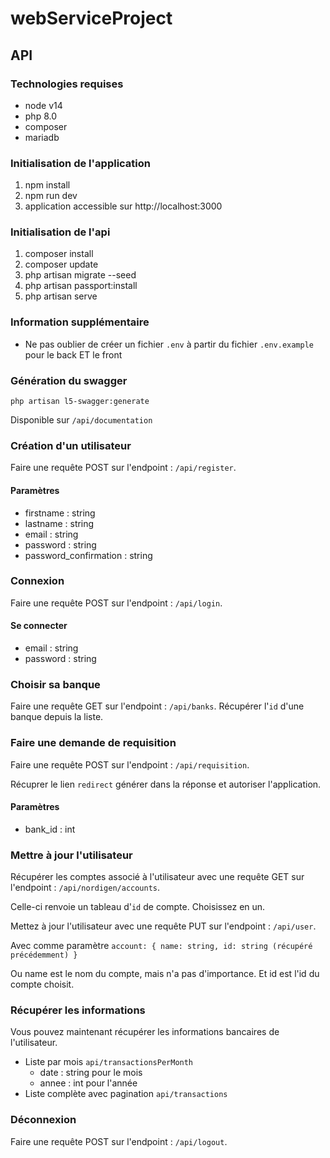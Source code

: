 # webServiceProject
## API
### Technologies requises
- node v14
- php 8.0
- composer
- mariadb

### Initialisation de l'application
1. npm install
2. npm run dev
3. application accessible sur http://localhost:3000

### Initialisation de l'api
1. composer install 
2. composer update
3. php artisan migrate --seed
4. php artisan passport:install
5. php artisan serve

### Information supplémentaire
- Ne pas oublier de créer un fichier `.env` à partir du fichier `.env.example` pour le back ET le front

### Génération du swagger

`php artisan l5-swagger:generate`

Disponible sur `/api/documentation`

### Création d'un utilisateur

Faire une requête POST sur l'endpoint : `/api/register`.

#### Paramètres

- firstname : string
- lastname : string
- email : string
- password : string
- password_confirmation : string

### Connexion

Faire une requête POST sur l'endpoint : `/api/login`.

#### Se connecter

- email : string
- password : string

### Choisir sa banque

Faire une requête GET sur l'endpoint : `/api/banks`.
Récupérer l'`id` d'une banque depuis la liste.

### Faire une demande de requisition

Faire une requête POST sur l'endpoint : `/api/requisition`.

Récuprer le lien `redirect` générer dans la réponse et autoriser l'application.

#### Paramètres

- bank_id : int

### Mettre à jour l'utilisateur

Récupérer les comptes associé à l'utilisateur
avec une requête GET sur l'endpoint : `/api/nordigen/accounts`.

Celle-ci renvoie un tableau d'`id` de compte. Choisissez en un.

Mettez à jour l'utilisateur avec une requête PUT sur l'endpoint : `/api/user`.

Avec comme paramètre `account: { name: string, id: string (récupéré précédemment) }`

Ou name est le nom du compte, mais n'a pas d'importance.
Et id est l'id du compte choisit.

### Récupérer les informations

Vous pouvez maintenant récupérer les informations bancaires de l'utilisateur.

- Liste par mois `api/transactionsPerMonth`
  - date : string pour le mois
  - annee : int pour l'année
- Liste complète avec pagination `api/transactions`


### Déconnexion

Faire une requête POST sur l'endpoint : `/api/logout`.